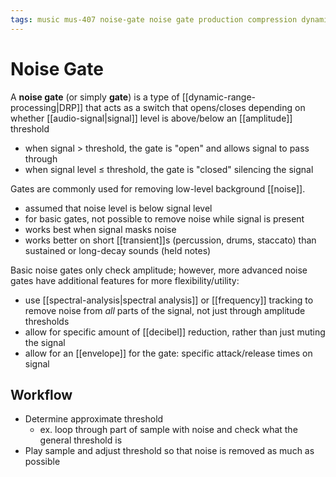 ```yaml
---
tags: music mus-407 noise-gate noise gate production compression dynamics drp dynamic-range-processing
---
```


# Noise Gate

A **noise gate** (or simply **gate**) is a type of [[dynamic-range-processing|DRP]] that acts as a switch that opens/closes depending on whether [[audio-signal|signal]] level is above/below an [[amplitude]] threshold

- when signal $>$ threshold, the gate is "open" and allows signal to pass through
- when signal level $\leq$ threshold, the gate is "closed" silencing the signal

Gates are commonly used for removing low-level background [[noise]].

- assumed that noise level is below signal level
- for basic gates, not possible to remove noise while signal is present
- works best when signal masks noise
- works better on short [[transient]]s (percussion, drums, staccato) than sustained or long-decay sounds (held notes)

Basic noise gates only check amplitude; however, more advanced noise gates have additional features for more flexibility/utility:

- use [[spectral-analysis|spectral analysis]] or [[frequency]] tracking to remove noise from _all_ parts of the signal, not just through amplitude thresholds
- allow for specific amount of [[decibel]] reduction, rather than just muting the signal
- allow for an [[envelope]] for the gate: specific attack/release times on signal

## Workflow

- Determine approximate threshold
  - ex. loop through part of sample with noise and check what the general threshold is
- Play sample and adjust threshold so that noise is removed as much as possible
